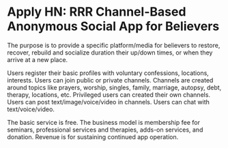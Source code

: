 # Apply HN: RRR Channel-Based Anonymous Social App for Believers

The purpose is to provide a specific platform&#x2F;media for believers to restore, recover, rebuild and socialize duration their up&#x2F;down times, or when they arrive at a new place.<p>Users register their basic profiles with voluntary confessions, locations, interests. Users can join public or private channels. Channels are created around topics like prayers, worship, singles, family, marriage, autopsy, debt, therapy, locations, etc. Privileged users can created their own channels. Users can post text&#x2F;image&#x2F;voice&#x2F;video in channels. Users can chat with text&#x2F;voice&#x2F;video.<p>The basic service is free. The business model is membership fee for seminars, professional services and therapies, adds-on services, and donation. Revenue is for sustaining continued app operation.
